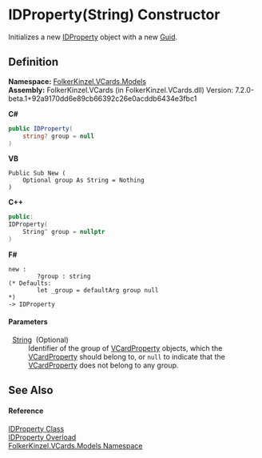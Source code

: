 # IDProperty(String) Constructor


Initializes a new <a href="976990ab-bc51-466f-b529-08306073c8d1.md">IDProperty</a> object with a new <a href="https://learn.microsoft.com/dotnet/api/system.guid" target="_blank" rel="noopener noreferrer">Guid</a>.



## Definition
**Namespace:** <a href="10623553-9342-5b8f-9df4-6e7d1075f3df.md">FolkerKinzel.VCards.Models</a>  
**Assembly:** FolkerKinzel.VCards (in FolkerKinzel.VCards.dll) Version: 7.2.0-beta.1+92a9170dd6e89cb66392c26e0acddb6434e3fbc1

**C#**
``` C#
public IDProperty(
	string? group = null
)
```
**VB**
``` VB
Public Sub New ( 
	Optional group As String = Nothing
)
```
**C++**
``` C++
public:
IDProperty(
	String^ group = nullptr
)
```
**F#**
``` F#
new : 
        ?group : string 
(* Defaults:
        let _group = defaultArg group null
*)
-> IDProperty
```



#### Parameters
<dl><dt>  <a href="https://learn.microsoft.com/dotnet/api/system.string" target="_blank" rel="noopener noreferrer">String</a>  (Optional)</dt><dd>Identifier of the group of <a href="e1395eb9-792c-c4d8-ee22-97939a91c58e.md">VCardProperty</a> objects, which the <a href="e1395eb9-792c-c4d8-ee22-97939a91c58e.md">VCardProperty</a> should belong to, or <code>null</code> to indicate that the <a href="e1395eb9-792c-c4d8-ee22-97939a91c58e.md">VCardProperty</a> does not belong to any group.</dd></dl>

## See Also


#### Reference
<a href="976990ab-bc51-466f-b529-08306073c8d1.md">IDProperty Class</a>  
<a href="93d32764-f55b-b2b6-d31b-1608fb276e7b.md">IDProperty Overload</a>  
<a href="10623553-9342-5b8f-9df4-6e7d1075f3df.md">FolkerKinzel.VCards.Models Namespace</a>  
